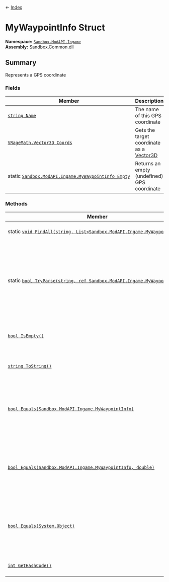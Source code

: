← [Index](index)
# MyWaypointInfo Struct
**Namespace:** [`Sandbox.ModAPI.Ingame`](Sandbox.ModAPI.Ingame)  
**Assembly:** Sandbox.Common.dll  
## Summary
Represents a GPS coordinate
### Fields
|Member|Description|
|---|---|
|[`string Name`](Sandbox.ModAPI.Ingame.Name)|The name of this GPS coordinate|
|[`VRageMath.Vector3D Coords`](Sandbox.ModAPI.Ingame.Coords)|Gets the target coordinate as a [Vector3D](VRageMath.Vector3D)|
|static [`Sandbox.ModAPI.Ingame.MyWaypointInfo Empty`](Sandbox.ModAPI.Ingame.Empty)|Returns an empty (undefined) GPS coordinate|
### Methods
|Member|Description|
|---|---|
|static [`void FindAll(string, List<Sandbox.ModAPI.Ingame.MyWaypointInfo>)`](Sandbox.ModAPI.Ingame.FindAll)|Searches for all GPS coordinates in the given text.|
|static [`bool TryParse(string, ref Sandbox.ModAPI.Ingame.MyWaypointInfo)`](Sandbox.ModAPI.Ingame.TryParse)|Attempts to parse a GPS coordinate from the given text. The text cannot contain anything but the GPS coordinate.<br/>A GPS coordinate has the format GPS:Name:X:Y:Z:|
|[`bool IsEmpty()`](Sandbox.ModAPI.Ingame.IsEmpty)|Determines whether this coordinate is empty (undefined)|
|[`string ToString()`](Sandbox.ModAPI.Ingame.ToString)|Converts this GPS coordinate to its string equivalent|
|[`bool Equals(Sandbox.ModAPI.Ingame.MyWaypointInfo)`](Sandbox.ModAPI.Ingame.Equals)|Determines whether this coordinate is the same as another. Uses 0.0001 as the epsilon to counter floating point inaccuracies.|
|[`bool Equals(Sandbox.ModAPI.Ingame.MyWaypointInfo, double)`](Sandbox.ModAPI.Ingame.Equals)|Determines whether this coordinate is the same as another. Uses 0.0001 as the epsilon to counter floating point inaccuracies.|
|[`bool Equals(System.Object)`](Sandbox.ModAPI.Ingame.Equals)|Determines whether this coordinate is the same as another. Uses 0.0001 as the epsilon to counter floating point inaccuracies.|
|[`int GetHashCode()`](Sandbox.ModAPI.Ingame.GetHashCode)|Gets the hashcode of this coordinate|
